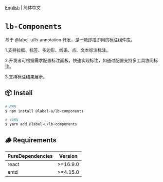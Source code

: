 [English](./README_en-US.md) | 简体中文

# `lb-Components`

基于 @label-u/lb-annotation 开发，是一款即插即用的标注组件库。

1.支持拉框、标签、多边形、线条、点、文本标注标注。

2.开发者可根据需求配置标注面板，快速实现标注，如通过配置支持多工具协同标注。

3.支持标注结果展示。

## 📦 Install

```bash
# NPM
$ npm install @label-u/lb-components

# YARN
$ yarn add @label-u/lb-components
```

## 🪵 Requirements

| PureDependencies | Version  |
| ---------------- | -------- |
| react            | >=16.9.0 |
| antd             | >=4.15.0 |

